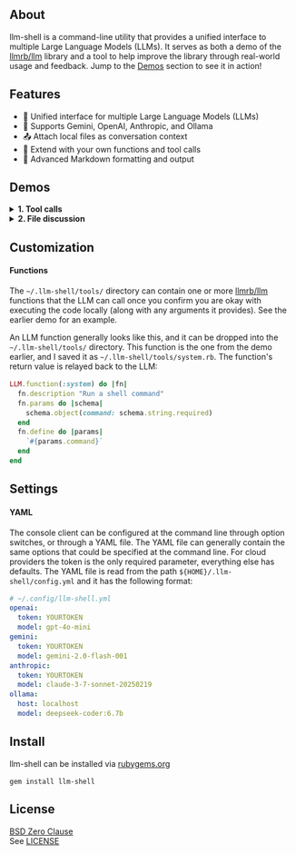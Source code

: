 ## About

llm-shell is a command-line utility that provides a unified interface to multiple
Large Language Models (LLMs). It serves as both a demo of the
[llmrb/llm](https://github.com/llmrb/llm) library and a tool to help improve
the library through real-world usage and feedback. Jump to the [Demos](#demos) 
section to see it in action!

## Features

- 🌟 Unified interface for multiple Large Language Models (LLMs)
- 🤝 Supports Gemini, OpenAI, Anthropic, and Ollama
- 📤 Attach local files as conversation context
- 🔧 Extend with your own functions and tool calls
- 📝 Advanced Markdown formatting and output

## Demos

<details>
  <summary><b>1. Tool calls</b></summary>
  <img src="share/llm-shell/examples/example2.gif/">
</details>

<details>
  <summary><b>2. File discussion</b></summary>
  <img src="share/llm-shell/examples/example1.gif">
</details>

## Customization

#### Functions

The `~/.llm-shell/tools/` directory can contain one or more
[llmrb/llm](https://github.com/llmrb/llm) functions that the
LLM can call once you confirm you are okay with executing the
code locally (along with any arguments it provides). See the
earlier demo for an example.

An LLM function generally looks like this, and it can be dropped
into the `~/.llm-shell/tools/` directory. This function is the one
from the demo earlier, and I saved it as `~/.llm-shell/tools/system.rb`.
The function's return value is relayed back to the LLM:

```ruby
LLM.function(:system) do |fn|
  fn.description "Run a shell command"
  fn.params do |schema|
    schema.object(command: schema.string.required)
  end
  fn.define do |params|
    `#{params.command}`
  end
end
```

## Settings

#### YAML

The console client can be configured at the command line through option switches,
or through a YAML file. The YAML file can generally contain the same options that
could be specified at the command line. For cloud providers the token is the only
required parameter, everything else has defaults. The YAML file is read from the
path `${HOME}/.llm-shell/config.yml` and it has the following format:

```yaml
# ~/.config/llm-shell.yml
openai:
  token: YOURTOKEN
  model: gpt-4o-mini
gemini:
  token: YOURTOKEN
  model: gemini-2.0-flash-001
anthropic:
  token: YOURTOKEN
  model: claude-3-7-sonnet-20250219
ollama:
  host: localhost
  model: deepseek-coder:6.7b
```

## Install

llm-shell can be installed via [rubygems.org](https://rubygems.org/gems/llm-shell)

	gem install llm-shell

## License

[BSD Zero Clause](https://choosealicense.com/licenses/0bsd/)
<br>
See [LICENSE](./LICENSE)
